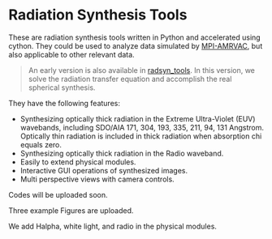 # Radiation Synthesis Tools

These are radiation synthesis tools written in Python and accelerated using cython.
They could be used to analyze data simulated by [MPI-AMRVAC](https://github.com/amrvac/amrvac), 
but also applicable to other relevant data.
> An early version is also available in [radsyn_tools](https://github.com/gychen-NJU/radsyn_tools). In this version, we solve the radiation transfer equation and accomplish the real spherical synthesis.

They have the following features:
- Synthesizing optically thick radiation in the Extreme Ultra-Violet (EUV) wavebands, including SDO/AIA 171, 304, 193, 335, 211, 94, 131 Angstrom. Optically thin radiation is included in thick radiation when absorption chi equals zero.
- Synthesizing optically thick radiation in the Radio waveband.
- Easily to extend physical modules.
- Interactive GUI operations of synthesized images.
- Multi perspective views with camera controls.

Codes will be uploaded soon.

Three example Figures are uploaded.

We add Halpha, white light, and radio in the physical modules.
